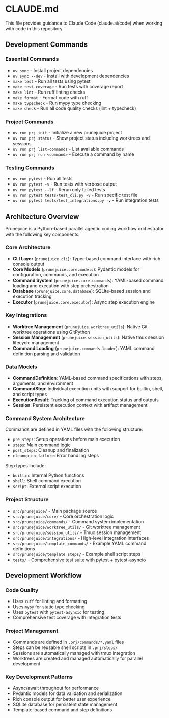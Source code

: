 # CLAUDE.md

This file provides guidance to Claude Code (claude.ai/code) when working with code in this repository.

## Development Commands

### Essential Commands
- `uv sync` - Install project dependencies
- `uv sync --dev` - Install with development dependencies
- `make test` - Run all tests using pytest
- `make test-coverage` - Run tests with coverage report
- `make lint` - Run ruff linting checks
- `make format` - Format code with ruff
- `make typecheck` - Run mypy type checking
- `make check` - Run all code quality checks (lint + typecheck)

### Project Commands
- `uv run prj init` - Initialize a new prunejuice project
- `uv run prj status` - Show project status including worktrees and sessions
- `uv run prj list-commands` - List available commands
- `uv run prj run <command>` - Execute a command by name

### Testing Commands
- `uv run pytest` - Run all tests
- `uv run pytest -v` - Run tests with verbose output
- `uv run pytest --lf` - Rerun only failed tests
- `uv run pytest tests/test_cli.py -v` - Run specific test file
- `uv run pytest tests/test_integrations.py -v` - Run integration tests

## Architecture Overview

Prunejuice is a Python-based parallel agentic coding workflow orchestrator with the following key components:

### Core Architecture
- **CLI Layer** (`prunejuice.cli`): Typer-based command interface with rich console output
- **Core Models** (`prunejuice.core.models`): Pydantic models for configuration, commands, and execution
- **Command System** (`prunejuice.core.commands`): YAML-based command loading and execution with step orchestration
- **Database** (`prunejuice.core.database`): SQLite-based session and execution tracking
- **Executor** (`prunejuice.core.executor`): Async step execution engine

### Key Integrations
- **Worktree Management** (`prunejuice.worktree_utils`): Native Git worktree operations using GitPython
- **Session Management** (`prunejuice.session_utils`): Native tmux session lifecycle management
- **Command Loading** (`prunejuice.commands.loader`): YAML command definition parsing and validation

### Data Models
- **CommandDefinition**: YAML-based command specifications with steps, arguments, and environment
- **CommandStep**: Individual execution units with support for builtin, shell, and script types
- **ExecutionResult**: Tracking of command execution status and outputs
- **Session**: Persistent execution context with artifact management

### Command System Architecture
Commands are defined in YAML files with the following structure:
- `pre_steps`: Setup operations before main execution
- `steps`: Main command logic
- `post_steps`: Cleanup and finalization
- `cleanup_on_failure`: Error handling steps

Step types include:
- `builtin`: Internal Python functions
- `shell`: Shell command execution
- `script`: External script execution

### Project Structure
- `src/prunejuice/` - Main package source
- `src/prunejuice/core/` - Core orchestration logic
- `src/prunejuice/commands/` - Command system implementation
- `src/prunejuice/worktree_utils/` - Git worktree management
- `src/prunejuice/session_utils/` - Tmux session management
- `src/prunejuice/integrations/` - High-level integration interfaces
- `src/prunejuice/template_commands/` - Example YAML command definitions
- `src/prunejuice/template_steps/` - Example shell script steps
- `tests/` - Comprehensive test suite with pytest + pytest-asyncio

## Development Workflow

### Code Quality
- Uses `ruff` for linting and formatting
- Uses `mypy` for static type checking
- Uses `pytest` with `pytest-asyncio` for testing
- Comprehensive test coverage with integration tests

### Project Management
- Commands are defined in `.prj/commands/*.yaml` files
- Steps can be reusable shell scripts in `.prj/steps/`
- Sessions are automatically managed with tmux integration
- Worktrees are created and managed automatically for parallel development

### Key Development Patterns
- Async/await throughout for performance
- Pydantic models for data validation and serialization
- Rich console output for better user experience
- SQLite database for persistent state management
- Template-based command and step definitions